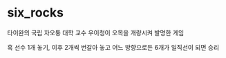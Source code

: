 # six_rocks
타이완의 국립 자오퉁 대학 교수 우이청이 오목을 개량시켜 발명한 게임<br>

흑 선수 1개 놓기, 이후 2개씩 번갈아 놓고 어느 방향으로든 6개가 일직선이 되면 승리
